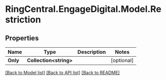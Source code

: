 # RingCentral.EngageDigital.Model.Restriction
## Properties

Name | Type | Description | Notes
------------ | ------------- | ------------- | -------------
**Only** | **Collection&lt;string&gt;** |  | [optional] 

[[Back to Model list]](../README.md#documentation-for-models) [[Back to API list]](../README.md#documentation-for-api-endpoints) [[Back to README]](../README.md)

